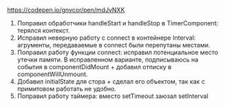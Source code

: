 https://codepen.io/gnvcor/pen/mdJvNXK

1) Поправил обработчики handleStart и handleStop в TimerComponent: терялся контекст.
2) Исправил неверную работу с connect в контейнере Interval: агрументы, передаваемые в connect были перепутаны местами.
3) Поправил работу функции connect: исправил потенциальное место утечки памяти. В исправленном варианте, подписываюсь на события в componentDidMount + добавил отписку в componentWillUnmount.
4) Добавил initialState для стора + сделал его объектом, так как с примитовом работать не удобно.
5) Поправил работу таймера: вместо setTimeout заюзал setInterval
